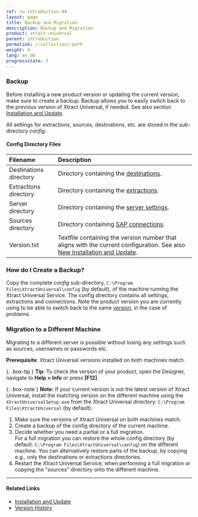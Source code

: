 ```yaml
---
ref: xu-introduction-04
layout: page
title: Backup and Migration
description: Backup and Migration
product: xtract-universal
parent: introduction
permalink: /:collection/:path
weight: 4
lang: en_GB
progressstate: 5
---
```

### Backup
Before installing a new product version or updating the current version, make sure to create a backup. Backup allows
you to easily switch back to the previous version of Xtract Universal, if needed. See also section [Installation and
Update](./installation-and-update).

All settings for extractions, sources, destinations, etc. are stored in the sub-directory *config*. 

#### Config Directory Files

|Filename | Description |
|:----|:---|
| Destinations directory | Directory containing the [destinations](../xu-destinations).|
| Extractions  directory | Directory containing the [extractions](../getting-started-xu/define-a-table-extraction).|
| Server directory | Directory containing the [server settings](../server/server-settings).|
| Sources directory | Directory containing [SAP connections](./sap-connection).|
| Version.txt | Textfile containing the version number that aligns with the current configuration. See also [New Installation and Update](./installation-and-update#new-installation-and-update).|

### How do I Create a Backup?
Copy the complete *config* sub-directory, `C:\Program Files\XtractUniversal\config` (by default), of the machine running the Xtract Universal Service. 
The config directory contains all settings, extractions and connections. 
Note the product version you are currently using to be able to switch back to the same [version](https://kb.theobald-software.com/version-history/xtract-universal-version-history), in the case of problems.

### Migration to a Different Machine
Migrating to a different server is possible without losing any settings such as sources, usernames or passwords etc.

**Prerequisite**: Xtract Universal versions installed on both machines match.

{: .box-tip }
**Tip**: To check the version of your product, open the Designer, navigate to **Help > Info** or press **[F12]**.

{: .box-note }
**Note:** If your current version is not the latest version of Xtract Universal, install the matching version on the different machine using the `XtractUniversalSetup.exe` from the Xtract Universal directory: `C:\Program Files\XtractUniversal` (by default).

1. Make sure the versions of Xtract Universal on both machines match.
2. Create a backup of the config directory of the current machine.
3. Decide whether you need a partial or a full migration. <br> 
For a full migration you can restore the whole config directory (by default: `C:\Program Files\XtractUniversal\config`) on the different machine.
You can alternatively restore parts of the backup, by copying e.g., only the destinations or extractions directories.
4. Restart the Xtract Universal Service, when performing a full migration or copying the "sources" directory onto the different machine.

****
#### Related Links
- [Installation and Update](./installation-and-update)
- [Version History](https://kb.theobald-software.com/version-history/xtract-universal-version-history)